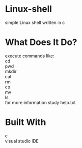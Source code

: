 # Linux-shell
simple Linux shell written in c  
# What Does It Do?  
execute commands like:  
cd  
pwd  
mkdir  
cat  
rm  
cp  
mv  
ls  
for more information study help.txt  
# Built With
c  
visual studio IDE
